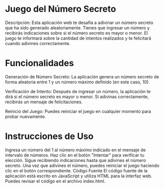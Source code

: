 
# Juego del Número Secreto
Descripción:
Esta aplicación web te desafía a adivinar un número secreto que ha sido generado aleatoriamente. Tienes que ingresar un número y recibirás indicaciones sobre si el número secreto es mayor o menor. El juego te informará sobre la cantidad de intentos realizados y te felicitará cuando adivines correctamente.

# Funcionalidades
Generación de Número Secreto: La aplicación genera un número secreto de forma aleatoria entre 1 y un número máximo definido (en este caso, 10).

Verificación de Intento: Después de ingresar un número, la aplicación te dirá si el número secreto es mayor o menor. Si adivinas correctamente, recibirás un mensaje de felicitaciones.

Reinicio del Juego: Puedes reiniciar el juego en cualquier momento para probar nuevamente.

# Instrucciones de Uso
Ingresa un número del 1 al número máximo indicado en el mensaje de intervalo de números.
Haz clic en el botón "Intentar" para verificar tu elección.
Sigue recibiendo indicaciones hasta que adivines el número secreto.
Una vez que adivines el número, puedes reiniciar el juego haciendo clic en el botón correspondiente.
Código Fuente
El código fuente de la aplicación está escrito en JavaScript y utiliza HTML para la interfaz web. Puedes revisar el código en el archivo index.html.
